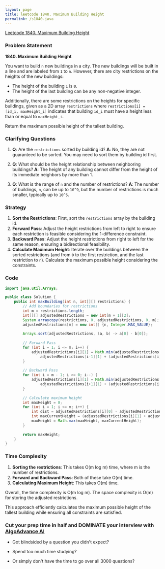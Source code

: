 ```yaml
---
layout: page
title: leetcode 1840. Maximum Building Height
permalink: /s1840-java
---
```

[Leetcode 1840. Maximum Building Height](https://algoadvance.github.io/algoadvance/l1840)
### Problem Statement

**1840. Maximum Building Height**

You want to build `n` new buildings in a city. The new buildings will be built in a line and are labeled from `1` to `n`. However, there are city restrictions on the heights of the new buildings:
- The height of the building `1` is `0`.
- The height of the last building can be any non-negative integer.

Additionally, there are some restrictions on the heights for specific buildings, given as a 2D array `restrictions` where `restrictions[i] = [id_i, maxHeight_i]` indicates that building `id_i` must have a height less than or equal to `maxHeight_i`.

Return the maximum possible height of the tallest building.

### Clarifying Questions

1. **Q**: Are the `restrictions` sorted by building id?
   **A**: No, they are not guaranteed to be sorted. You may need to sort them by building id first.

2. **Q**: What should be the height relationship between neighboring buildings?
   **A**: The height of any building cannot differ from the height of its immediate neighbors by more than 1.

3. **Q**: What is the range of `n` and the number of restrictions?
   **A**: The number of buildings, `n`, can be up to `10^9`, but the number of restrictions is much smaller, typically up to `10^5`.

### Strategy

1. **Sort the Restrictions**: First, sort the `restrictions` array by the building id.
2. **Forward Pass**: Adjust the height restrictions from left to right to ensure each restriction is feasible considering the 1-difference constraint.
3. **Backward Pass**: Adjust the height restrictions from right to left for the same reason, ensuring a bidirectional feasibility.
4. **Calculate Maximum Height**: Iterate over the buildings between the sorted restrictions (and from `0` to the first restriction, and the last restriction to `n`). Calculate the maximum possible height considering the constraints.

### Code

```java
import java.util.Arrays;

public class Solution {
    public int maxBuilding(int n, int[][] restrictions) {
        // Add boundaries for restrictions
        int m = restrictions.length;
        int[][] adjustedRestrictions = new int[m + 1][2];
        System.arraycopy(restrictions, 0, adjustedRestrictions, 0, m);
        adjustedRestrictions[m] = new int[] {n, Integer.MAX_VALUE};
        
        Arrays.sort(adjustedRestrictions, (a, b) -> a[0] - b[0]);
        
        // Forward Pass
        for (int i = 1; i <= m; i++) {
            adjustedRestrictions[i][1] = Math.min(adjustedRestrictions[i][1], 
                adjustedRestrictions[i-1][1] + (adjustedRestrictions[i][0] - adjustedRestrictions[i-1][0]));
        }
        
        // Backward Pass
        for (int i = m - 1; i >= 0; i--) {
            adjustedRestrictions[i][1] = Math.min(adjustedRestrictions[i][1], 
                adjustedRestrictions[i+1][1] + (adjustedRestrictions[i+1][0] - adjustedRestrictions[i][0]));
        }
        
        // Calculate maximum height
        int maxHeight = 0;
        for (int i = 1; i <= m; i++) {
            int dist = adjustedRestrictions[i][0] - adjustedRestrictions[i-1][0];
            int maxCurrentHeight = (adjustedRestrictions[i][1] + adjustedRestrictions[i-1][1] + dist) / 2;
            maxHeight = Math.max(maxHeight, maxCurrentHeight);
        }
        
        return maxHeight;
    }
}
```

### Time Complexity

1. **Sorting the restrictions**: This takes O(m log m) time, where m is the number of restrictions.
2. **Forward and Backward Pass**: Both of these take O(m) time.
3. **Calculating Maximum Height**: This takes O(m) time.

Overall, the time complexity is O(m log m). The space complexity is O(m) for storing the adjusted restrictions.

This approach efficiently calculates the maximum possible height of the tallest building while ensuring all constraints are satisfied.


### Cut your prep time in half and DOMINATE your interview with [AlgoAdvance AI](https://algoAdvance.com)

- Got blindsided by a question you didn't expect?

- Spend too much time studying?

- Or simply don't have the time to go over all 3000 questions?


